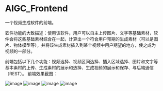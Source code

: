 # AIGC_Frontend

一个视频生成软件的前端。   

软件功能的大致描述：使用该软件，用户可以自主上传图片、文字等基础素材，软件会将这些基础素材综合在一起，计算出一个符合用户预期的生成素材（可以是图片、物体模型等），并将该生成素材插入到某个视频中用户期望的地方，使之成为视频的一部分。   

前端包括以下几个功能：视频选择、视频区间选择、插入区域选择、图片和文字等基本素材的上传、生成素材的展示和选择、生成视频的展示和保存、与后端通信（REST）。
前端效果截图：   

![image](https://github.com/qwq-y/ADS_Application/assets/94696811/bbdd1619-c9d3-4811-bc7f-e75980cf4092)
![image](https://github.com/qwq-y/ADS_Application/assets/94696811/fc803c36-51d9-41d3-b9e0-44d633467c99)
![image](https://github.com/qwq-y/ADS_Application/assets/94696811/0cfbec01-8f68-4bb2-a6da-7fe1ab8afe51)
![image](https://github.com/qwq-y/ADS_Application/assets/94696811/60ca2096-a9a3-462f-949b-0dddc330fe29)
